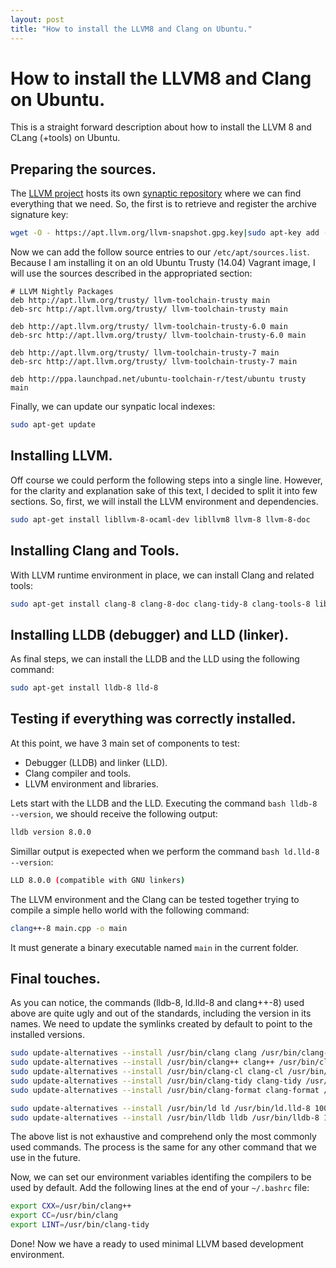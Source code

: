 ```yaml
---
layout: post
title: "How to install the LLVM8 and Clang on Ubuntu."
---
```


# How to install the LLVM8 and Clang on Ubuntu.

This is a straight forward description about how to install the LLVM 8 and CLang (+tools) on Ubuntu.

## Preparing the sources.

The [LLVM project](https://llvm.org/) hosts its own [synaptic repository](https://apt.llvm.org/) where we can 
find everything that we need. So, the first is to retrieve and register the archive signature key:

```bash
wget -O - https://apt.llvm.org/llvm-snapshot.gpg.key|sudo apt-key add -
```

Now we can add the follow source entries to our ```/etc/apt/sources.list```. Because I am installing it on an
old Ubuntu Trusty (14.04) Vagrant image, I will use the sources described in the appropriated section:

```
# LLVM Nightly Packages
deb http://apt.llvm.org/trusty/ llvm-toolchain-trusty main
deb-src http://apt.llvm.org/trusty/ llvm-toolchain-trusty main

deb http://apt.llvm.org/trusty/ llvm-toolchain-trusty-6.0 main
deb-src http://apt.llvm.org/trusty/ llvm-toolchain-trusty-6.0 main

deb http://apt.llvm.org/trusty/ llvm-toolchain-trusty-7 main
deb-src http://apt.llvm.org/trusty/ llvm-toolchain-trusty-7 main

deb http://ppa.launchpad.net/ubuntu-toolchain-r/test/ubuntu trusty main
```

Finally, we can update our synpatic local indexes:

```bash
sudo apt-get update
```

## Installing LLVM.

Off course we could perform the following steps into a single line. However, for the clarity and explanation
sake of this text, I decided to split it into few sections. So, first, we will install the LLVM  environment
and dependencies.

```bash
sudo apt-get install libllvm-8-ocaml-dev libllvm8 llvm-8 llvm-8-doc
```

## Installing Clang and Tools.

With LLVM runtime environment in place, we can install Clang and related tools:

```bash
sudo apt-get install clang-8 clang-8-doc clang-tidy-8 clang-tools-8 libclang-common-8-dev clang-format-8
```

## Installing LLDB (debugger) and LLD (linker).

As final steps, we can install the LLDB and the LLD using the following command:

```bash
sudo apt-get install lldb-8 lld-8
```

## Testing if everything was correctly installed.

At this point, we have 3 main set of components to test:

* Debugger (LLDB) and linker (LLD).
* Clang compiler and tools.
* LLVM environment and libraries.

Lets start with the LLDB and the LLD. Executing the command ```bash lldb-8 --version```, we should receive
the following output:

```bash
lldb version 8.0.0
```

Simillar output is exepected when we perform the command ```bash ld.lld-8 --version```:

```bash
LLD 8.0.0 (compatible with GNU linkers)
```

The LLVM environment and the Clang can be tested together trying to compile a simple hello world with the
following command:

```bash
clang++-8 main.cpp -o main
```

It must generate a binary executable named ```main``` in the current folder.

## Final touches.

As you can notice, the commands (lldb-8, ld.lld-8 and clang++-8) used above are quite ugly and out of the
standards, including the version in its names. We need to update the symlinks created by default to point to
the installed versions.

```bash
sudo update-alternatives --install /usr/bin/clang clang /usr/bin/clang-8 100
sudo update-alternatives --install /usr/bin/clang++ clang++ /usr/bin/clang++-8 100
sudo update-alternatives --install /usr/bin/clang-cl clang-cl /usr/bin/clang-cl-8 100
sudo update-alternatives --install /usr/bin/clang-tidy clang-tidy /usr/bin/clang-tidy-8 100
sudo update-alternatives --install /usr/bin/clang-format clang-format /usr/bin/clang-format-8 100

sudo update-alternatives --install /usr/bin/ld ld /usr/bin/ld.lld-8 100
sudo update-alternatives --install /usr/bin/lldb lldb /usr/bin/lldb-8 100
```

The above list is not exhaustive and comprehend only the most commonly used commands. The process is the same
for any other command that we use in the future.

Now, we can set our environment variables identifing the compilers to be used by default. Add the following
lines at the end of your ```~/.bashrc``` file:

```bash
export CXX=/usr/bin/clang++
export CC=/usr/bin/clang
export LINT=/usr/bin/clang-tidy
```
Done! Now we have a ready to used minimal LLVM based development environment.

